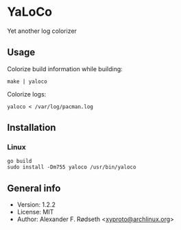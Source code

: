 # YaLoCo

Yet another log colorizer

## Usage

Colorize build information while building:

    make | yaloco

Colorize logs:

    yaloco < /var/log/pacman.log

## Installation

### Linux

    go build
    sudo install -Dm755 yaloco /usr/bin/yaloco

## General info

* Version: 1.2.2
* License: MIT
* Author: Alexander F. Rødseth &lt;xyproto@archlinux.org&gt;
